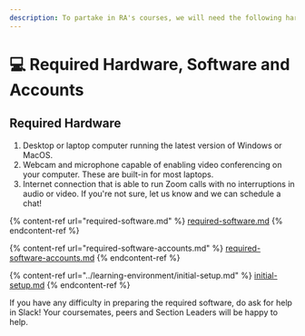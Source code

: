 ```yaml
---
description: To partake in RA's courses, we will need the following hardware and software.
---
```


# 💻 Required Hardware, Software and Accounts

## Required Hardware

1. Desktop or laptop computer running the latest version of Windows or MacOS.
2. Webcam and microphone capable of enabling video conferencing on your computer. These are built-in for most laptops.
3. Internet connection that is able to run Zoom calls with no interruptions in audio or video. If you're not sure, let us know and we can schedule a chat!

{% content-ref url="required-software.md" %}
[required-software.md](required-software.md)
{% endcontent-ref %}

{% content-ref url="required-software-accounts.md" %}
[required-software-accounts.md](required-software-accounts.md)
{% endcontent-ref %}

{% content-ref url="../learning-environment/initial-setup.md" %}
[initial-setup.md](../learning-environment/initial-setup.md)
{% endcontent-ref %}

If you have any difficulty in preparing the required software, do ask for help in Slack! Your coursemates, peers and Section Leaders will be happy to help.
